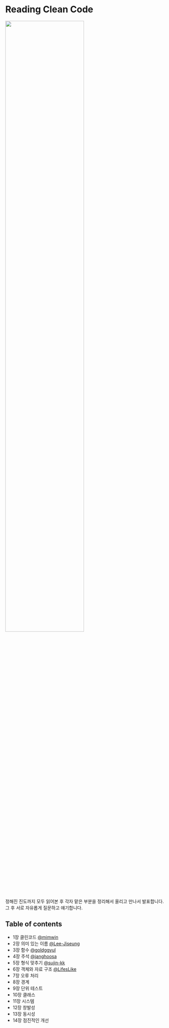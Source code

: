 # Reading Clean Code 

<a href="http://www.yes24.com/Product/Goods/11681152" target="_blank">
<img src="https://user-images.githubusercontent.com/101321313/218290576-a964125e-4e7f-482c-87e5-c0b6e6cc970b.png" width="70%" height="70%"/>
</a>

정해진 진도까지 모두 읽어본 후 각자 맡은 부분을 정리해서 올리고 만나서 발표합니다.
그 후 서로 자유롭게 질문하고 얘기합니다.

## Table of contents

- 1장 클린코드 [@mimwin](https://github.com/mimwin)
- 2장 의미 있는 이름 [@Lee-Jiseung](https://github.com/Lee-Jiseung)
- 3장 함수 [@goldggyul](https://github.com/goldggyul)
- 4장 주석 [@janghoosa](https://github.com/janghoosa)
- 5장 형식 맞추기 [@sujin-kk](https://github.com/sujin-kk)
- 6장 객체와 자료 구조 [@LifesLike](https://github.com/LifesLike)
- 7장 오류 처리
- 8장 경계
- 9장 단위 테스트
- 10장 클래스
- 11장 시스템
- 12장 창발성
- 13장 동시성
- 14장 점진적인 개선


